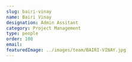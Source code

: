 ```yaml
---
slug: bairi-vinay
name: Bairi Vinay
designation: Admin Assitant
category: Project Management
type: people
order: 100
email:
featuredImage: ../images/team/BAIRI-VINAY.jpg
---
```


